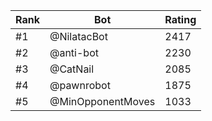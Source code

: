 Rank|Bot|Rating
---|---|---
#1|@NilatacBot|2417
#2|@anti-bot|2230
#3|@CatNail|2085
#4|@pawnrobot|1875
#5|@MinOpponentMoves|1033
